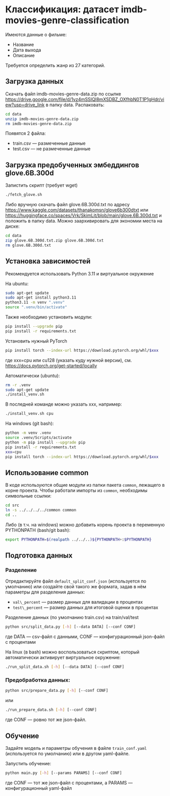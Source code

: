 # Классификация: датасет imdb-movies-genre-classification

Имеются данные о фильме:
 - Название
 - Дата выхода
 - Описание

Требуется определить жанр из 27 категорий.

## Загрузка данных

Скачать файл imdb-movies-genre-data.zip по ссылке https://drive.google.com/file/d/1vz4mSSIQl8mXSDBZ_OXfhbN0T1P1gHdr/view?usp=drive_link
в папку data. Распаковать:
```bash
cd data
unzip imdb-movies-genre-data.zip
rm imdb-movies-genre-data.zip
```
Появятся 2 файла:
 - train.csv — размеченные данные
 - test.csv — не размеченные данные

## Загрузка предобученных эмбеддингов glove.6B.300d

Запистить скрипт (требует wget)
```bash
./fetch_glove.sh
```

Либо вручную скачать файл glove.6B.300d.txt по адресу https://www.kaggle.com/datasets/thanakomsn/glove6b300dtxt или https://huggingface.co/spaces/Vrk/SkimLit/blob/main/glove.6B.300d.txt и положить в папку data. Можно заархивировать для экономии места на диске:
```bash
cd data
zip glove.6B.300d.txt.zip glove.6B.300d.txt
rm glove.6B.300d.txt
```

## Установка зависимостей

Рекомендуется использовать Python 3.11 и виртуальное окружение

На ubuntu:
```bash
sudo apt-get update
sudo apt-get install python3.11
python3.11 -m venv ".venv"
source ".venv/bin/activate"
```

Также необходимо установить модули:
```bash
pip install --upgrade pip
pip install -r requirements.txt
```
Установить нужный PyTorch
```bash
pip install torch --index-url https://download.pytorch.org/whl/$xxx
```
где xxx=cpu или cu128 (указать куду нужной версии), см. https://docs.pytorch.org/get-started/locally

Автоматически (ubuntu):
```bash
rm -r .venv
sudo apt-get update
./install_venv.sh
```
В последней команде можно указать xxx, например:
```bash
./install_venv.sh cpu
```

На windows (git bash):
```bash
python -m venv .venv
source .venv/Scripts/activate
python -m pip install --upgrade pip
pip install -r requirements.txt
xxx=cpu
pip install torch --index-url https://download.pytorch.org/whl/$xxx
```

## Использование common

В коде используются общие модули из папки пакета `common`, лежащего в корне проекта.
Чтобы работали импорты из `common`, необходимы символьные ссылки:
```bash
cd src
ln -s ../../../../common common
cd ..
```

Либо (в т.ч. на windows) можно добавить корень проекта в переменную PYTHONPATH (bash/git bash):
```bash
export PYTHONPATH=$(realpath ../../..)${PYTHONPATH+:$PYTHONPATH}
```

## Подготовка данных

### Разделение

Отредактируйте файл `default_split_conf.json` (используется по умолчанию) или создайте свой такого же формата, задав в нём параметры для разделения данных:
 - `val\_percent` — размер данных для валидации в процентах
 - `test\_percent` — размер данных для итоговой оценки в процентах

Разделение данных (по умолчанию train.csv) на train/val/test
```bash
python src/split_data.py [-h] [--data DATA] [--conf CONF]
```
где DATA — csv-файл с данными, CONF — конфигурационный json-файл с процентами

На linux (в bash) можно воспользоваться скриптом, который автоматически активирует виртуальное окружение:
```bash
./run_split_data.sh [-h] [--data DATA] [--conf CONF]
```

### Предобработка данных:

```bash
python src/prepare_data.py [-h] [--conf CONF]
```
или
```bash
./run_prepare_data.sh [-h] [--conf CONF]
```
где CONF — ровно тот же json-файл.

## Обучение

Задайте модель и параметры обучения в файле `train_conf.yaml` (используется по умолчанию) или в другом yaml-файле.

Запустить обучение:
```bash
python main.py [-h] [--params PARAMS] [--conf CONF]
```
где CONF — тот же json-файл с процентами, а PARAMS — конфигурационный yaml-файл

